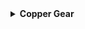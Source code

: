 <details>
<summary><strong>Copper Gear</strong></summary>

<table style="border-collapse: collapse; width: 100%; margin: 0; padding: 0;">
  <tr>
    <td style="padding: 4px;"><strong>Name</strong></td>
    <td style="padding: 4px;"><strong>Copper Gear</strong></td>
  </tr>
  <tr>
    <td style="padding: 4px;"><strong>Description</strong></td>
    <td style="padding: 4px;">Increase attack speed while within the Teleporter zone.</td>
  </tr>
  <tr>
    <td style="padding: 4px;"><strong>Details</strong></td>
    <td style="padding: 4px;">Increase <strong>attack speed</strong> by <strong>25%</strong> (<em>+25% per stack</em>) while inside the Teleporter zone.</td>
  </tr>
  <tr>
    <td style="padding: 4px;"><strong>Category</strong></td>
    <td style="padding: 4px;">Damage, HoldoutZoneRelated</td>
  </tr>
  <tr>
    <td style="padding: 4px;"><strong>Corrupt</strong></td>
    <td style="padding: 4px;"><strong>Brass Screws</strong></td>
  </tr>
  <tr>
    <td style="padding: 4px;"><strong>Stats</strong></td>
    <td style="padding: 4px;">
      <table style="border-collapse: collapse; width: 100%; margin: 0;">
          <tr>
            <th style="padding: 4px; text-align: center; border: 1px solid black;">Stat</th>
            <th style="padding: 4px; text-align: center; border: 1px solid black;">Value</th>
            <th style="padding: 4px; text-align: center; border: 1px solid black;">Stack</th>
            <th style="padding: 4px; text-align: center; border: 1px solid black;">Add</th>
          </tr>
          <tr>
            <td style="padding: 4px; text-align: center; border: 1px solid black;">Attack Speed</td>
            <td style="padding: 4px; text-align: center; border: 1px solid black;">25%</td>
            <td style="padding: 4px; text-align: center; border: 1px solid black;">Linear</td>
            <td style="padding: 4px; text-align: center; border: 1px solid black;">+25%</td>
          </tr>
      </table>
    </td>
  </tr>
  <tr>
    <td style="padding: 4px;"><strong>Notes</strong></td>
    <td style="padding: 4px;">
      <ul style="margin: 0; padding-left: 20px; list-style-position: inside;">
        <li>Provides the Copper Gear buff while within the teleporter radius.</li>
        <li>Leaving the teleporter radius will result in the buff expiring after 1 second.</li>
        <li>Unavailable in the Simulacrum alternate gamemode.</li>
      </ul>
    </td>
  </tr>
</table>

</details>
